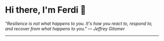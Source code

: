 <h1>Hi there, I'm Ferdi 👋</h1>

<p><em>
  "Resilience is not what happens to you. It's how you react to, respond to, and recover from what happens to you." — Jeffrey Gitomer
</em></p>

---
